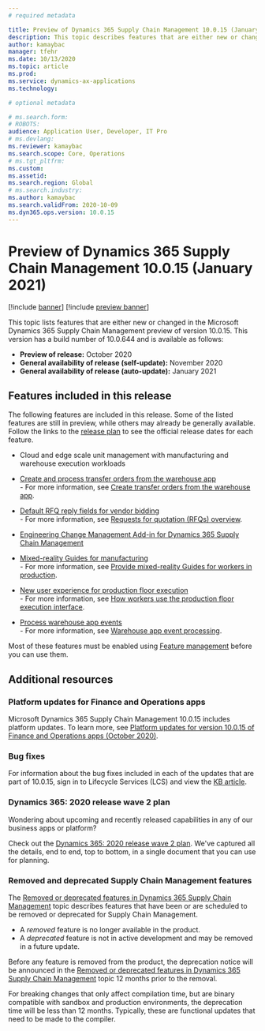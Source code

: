 ```yaml
---
# required metadata

title: Preview of Dynamics 365 Supply Chain Management 10.0.15 (January 2021) 
description: This topic describes features that are either new or changed in Dynamics 365 Supply Chain Management 10.0.15. 
author: kamaybac
manager: tfehr
ms.date: 10/13/2020
ms.topic: article
ms.prod: 
ms.service: dynamics-ax-applications
ms.technology: 

# optional metadata

# ms.search.form: 
# ROBOTS: 
audience: Application User, Developer, IT Pro
# ms.devlang: 
ms.reviewer: kamaybac
ms.search.scope: Core, Operations
# ms.tgt_pltfrm: 
ms.custom: 
ms.assetid: 
ms.search.region: Global
# ms.search.industry: 
ms.author: kamaybac
ms.search.validFrom: 2020-10-09 
ms.dyn365.ops.version: 10.0.15
---
```


# Preview of Dynamics 365 Supply Chain Management 10.0.15 (January 2021)

[!include [banner](../includes/banner.md)]
[!include [preview banner](../includes/preview-banner.md)]

This topic lists features that are either new or changed in the Microsoft Dynamics 365 Supply Chain Management preview of version 10.0.15. This version has a build number of 10.0.644 and is available as follows:

- **Preview of release:** October 2020
- **General availability of release (self-update):** November 2020
- **General availability of release (auto-update):** January 2021

## Features included in this release

The following features are included in this release. Some of the listed features are still in preview, while others may already be generally available. Follow the links to the [release plan](https://docs.microsoft.com/dynamics365-release-plan/2020wave2/finance-operations/dynamics365-supply-chain-management/planned-features) to see the official release dates for each feature.

- Cloud and edge scale unit management with manufacturing and warehouse execution workloads<!-- <br> - For more information, see [Cloud and edge scale units for manufacturing and warehouse management workloads](../cloud-edge/cloud-edge-landing-page.md).-->

- [Create and process transfer orders from the warehouse app](https://docs.microsoft.com/dynamics365-release-plan/2020wave2/finance-operations/dynamics365-supply-chain-management/ad-hoc-transfer-order-creation-warehousing-mobile-app)<br> - For more information, see [Create transfer orders from the warehouse app](../warehousing/create-transfer-order-from-warehouse-app.md).

- [Default RFQ reply fields for vendor bidding](https://docs.microsoft.com/dynamics365-release-plan/2020wave2/finance-operations/dynamics365-supply-chain-management/default-rfq-reply-fields-for-vendor-bidding)<br> - For more information, see [Requests for quotation (RFQs) overview](../procurement/request-quotations.md).

- [Engineering Change Management Add-in for Dynamics 365 Supply Chain Management](https://docs.microsoft.com/dynamics365-release-plan/2020wave2/finance-operations/dynamics365-supply-chain-management/engineering-change-management)<!-- <br> - For more information, see [Engineering change management overview](../engineering-change-management/product-engineering-overview.md).-->

- [Mixed-reality Guides for manufacturing](https://docs.microsoft.com/dynamics365-release-plan/2020wave2/finance-operations/dynamics365-supply-chain-management/mixed-reality-guides-manufacturing)<br> - For more information, see [Provide mixed-reality Guides for workers in production](../production-control/instruction-guides-in-production-overview.md).

- [New user experience for production floor execution](https://docs.microsoft.com/dynamics365-release-plan/2020wave2/finance-operations/dynamics365-supply-chain-management/mes-terminal-enhancements-discrete-manufacturing)<br> - For more information, see [How workers use the production floor execution interface](../production-control/production-floor-execution-use.md).

- [Process warehouse app events](https://docs.microsoft.com/dynamics365-release-plan/2020wave2/finance-operations/dynamics365-supply-chain-management/process-warehouse-app-events)<br> - For more information, see [Warehouse app event processing](../warehousing/warehouse-app-events.md).

Most of these features must be enabled using [Feature management](../../fin-ops-core/fin-ops/get-started/feature-management/feature-management-overview.md) before you can use them.

## Additional resources

### Platform updates for Finance and Operations apps

Microsoft Dynamics 365 Supply Chain Management 10.0.15 includes platform updates. To learn more, see [Platform updates for version 10.0.15 of Finance and Operations apps (October 2020)](../../fin-ops-core/dev-itpro/get-started/whats-new-platform-updates-10-0-15.md).

### Bug fixes

For information about the bug fixes included in each of the updates that are part of 10.0.15, sign in to Lifecycle Services (LCS) and view the [KB article](https://fix.lcs.dynamics.com/Issue/Details?bugId=514518&dbType=3&qc=8fbe12733a7e1aa197e91fb11530f69fa89b9b39c08d89a19873f755c9430988).

### Dynamics 365: 2020 release wave 2 plan

Wondering about upcoming and recently released capabilities in any of our business apps or platform?

Check out the [Dynamics 365: 2020 release wave 2 plan](https://docs.microsoft.com/dynamics365-release-plan/2020wave2/index). We've captured all the details, end to end, top to bottom, in a single document that you can use for planning.

### Removed and deprecated Supply Chain Management features

The [Removed or deprecated features in Dynamics 365 Supply Chain Management](removed-deprecated-features-scm-updates.md) topic describes features that have been or are scheduled to be removed or deprecated for Supply Chain Management.

- A *removed* feature is no longer available in the product.
- A *deprecated* feature is not in active development and may be removed in a future update.

Before any feature is removed from the product, the deprecation notice will be announced in the [Removed or deprecated features in Dynamics 365 Supply Chain Management](removed-deprecated-features-scm-updates.md) topic 12 months prior to the removal.

For breaking changes that only affect compilation time, but are binary compatible with sandbox and production environments, the deprecation time will be less than 12 months. Typically, these are functional updates that need to be made to the compiler.

